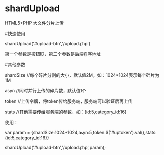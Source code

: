 # shardUpload
HTML5+PHP 大文件分片上传

#快速使用

shardUpload('#upload-btn','/upload.php')

第一个参数是按钮ID，第二个参数是后端程序地址

#其他参数

shardSize   //每个碎片分割的大小，默认值2M。如：1024*1024表示每个碎片为1M

asyn        //同时并行上传的碎片数，默认值1个

token       //上传令牌，将token传给服务端，服务端可以验证后再上传

stats       //其他需要传给服务端的参数，如：{id:5,category_id:16}


使用：

var param = {shardSize:1024*1024,asyn:5,token:$('#uptoken').val(),stats:{id:5,category_id:16}}

shardUpload('#upload-btn','/upload.php',param);

